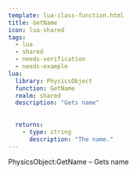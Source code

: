 ```yaml
---
template: lua-class-function.html
title: GetName
icon: lua-shared
tags:
  - lua
  - shared
  - needs-verification
  - needs-example
lua:
  library: PhysicsObject
  function: GetName
  realm: shared
  description: "Gets name"
  
  
  returns:
    - type: string
      description: "The name."
---
```


<div class="lua__search__keywords">
PhysicsObject:GetName &#x2013; Gets name
</div>
